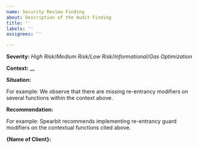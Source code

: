 ```yaml
---
name: Security Review Finding
about: Description of the Audit Finding
title: ''
labels: ''
assignees: ''

---
```


**Severity:** *High Risk*/*Medium Risk*/*Low Risk*/*Informational*/*Gas Optimization*

**Context:** [...](...)

**Situation:** 

For example: We observe that there are missing re-entrancy modifiers on several functions within the context above. 

**Recommendation:**

For example: Spearbit recommends implementing re-entrancy guard modifiers on the contextual functions cited above. 

**{Name of Client}:**
